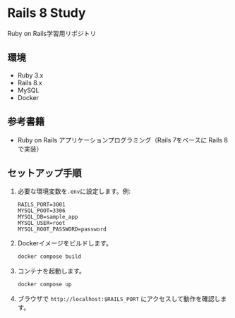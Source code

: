 # Rails 8 Study

Ruby on Rails学習用リポジトリ

## 環境
- Ruby 3.x
- Rails 8.x
- MySQL
- Docker

## 参考書籍
- Ruby on Rails アプリケーションプログラミング（Rails 7をベースに Rails 8で実装）

## セットアップ手順
1. 必要な環境変数を`.env`に設定します。例:

   ```env
   RAILS_PORT=3001
   MYSQL_POOT=3306
   MYSQL_DB=sample_app
   MYSQL_USER=root
   MYSQL_ROOT_PASSWORD=password
   ```

2. Dockerイメージをビルドします。

   ```sh
   docker compose build
   ```

3. コンテナを起動します。

   ```sh
   docker compose up
   ```

4. ブラウザで `http://localhost:$RAILS_PORT` にアクセスして動作を確認します。
